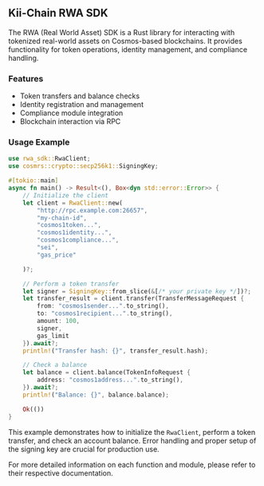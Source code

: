 ## Kii-Chain RWA SDK

The RWA (Real World Asset) SDK is a Rust library for interacting with tokenized
real-world assets on Cosmos-based blockchains. It provides functionality for
token operations, identity management, and compliance handling.

### Features

- Token transfers and balance checks
- Identity registration and management
- Compliance module integration
- Blockchain interaction via RPC

### Usage Example

```rust
use rwa_sdk::RwaClient;
use cosmrs::crypto::secp256k1::SigningKey;

#[tokio::main]
async fn main() -> Result<(), Box<dyn std::error::Error>> {
    // Initialize the client
    let client = RwaClient::new(
        "http://rpc.example.com:26657",
        "my-chain-id",
        "cosmos1token...",
        "cosmos1identity...",
        "cosmos1compliance...",
        "sei",
        "gas_price"

    )?;

    // Perform a token transfer
    let signer = SigningKey::from_slice(&[/* your private key */])?;
    let transfer_result = client.transfer(TransferMessageRequest {
        from: "cosmos1sender...".to_string(),
        to: "cosmos1recipient...".to_string(),
        amount: 100,
        signer,
        gas_limit
    }).await?;
    println!("Transfer hash: {}", transfer_result.hash);

    // Check a balance
    let balance = client.balance(TokenInfoRequest {
        address: "cosmos1address...".to_string(),
    }).await?;
    println!("Balance: {}", balance.balance);

    Ok(())
}
```

This example demonstrates how to initialize the `RwaClient`, perform a token
transfer, and check an account balance. Error handling and proper setup of the
signing key are crucial for production use.

For more detailed information on each function and module, please refer to their
respective documentation.
